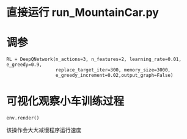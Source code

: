 # 直接运行 run_MountainCar.py

# 调参

```
RL = DeepQNetwork(n_actions=3, n_features=2, learning_rate=0.01, e_greedy=0.9,
                  replace_target_iter=300, memory_size=3000,
                  e_greedy_increment=0.02,output_graph=False)
```

# 可视化观察小车训练过程
```
env.render()
```
该操作会大大减慢程序运行速度
